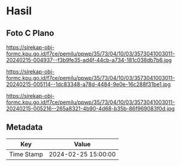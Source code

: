 # Hasil

## Foto C Plano

https://sirekap-obj-formc.kpu.go.id/f7ce/pemilu/ppwp/35/73/04/10/03/3573041003011-20240215-004937--f3b9fe35-ad4f-44cb-a734-181c038db7b6.jpg

https://sirekap-obj-formc.kpu.go.id/f7ce/pemilu/ppwp/35/73/04/10/03/3573041003011-20240215-005114--1dc83348-a78d-4484-9e0e-16c288f31be1.jpg

https://sirekap-obj-formc.kpu.go.id/f7ce/pemilu/ppwp/35/73/04/10/03/3573041003011-20240215-005216--265a8321-4b90-4d68-b35b-86f969083f0d.jpg


## Metadata

| Key        | Value               |
| ---------- | ------------------- |
| Time Stamp | 2024-02-25 15:00:00 |



